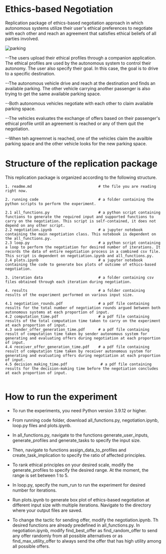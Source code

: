 # Ethics-based Negotiation
Replication package of ethics-based negotiation approach in which autonomous systems utilize their user's ethical preferences to negotiate with each other and reach an agreement that satisfies ethical beliefs of all parties involved.

![parking](https://github.com/mashalafzal/Ethics-based-Negotiation/assets/99733316/fc0b4adc-9651-471c-acb9-dc8bc8fd4574)

--The users upload their ethical profiles through a companion application. The ethical profiles are used by the autonomous system to control their autonomy. The user also specify their goal. In this case, the goal is to drive to a specific destination.

--The autonomous vehicle drive and reach at the destination and finds an available parking. The other vehicle carrying another passenger is also trying to get the same available parking space.

--Both autonomous vehicles negotiate with each other to claim available parking space. 

--The vehicles evaluates the exchange of offers based on their passenger's ethical profile untill an agreement is reached or any of them quit the negotiation.

--When teh agreemnet is reached, one of the vehicles claim the availble parking space and the other vehicle looks for the new parking space.



# Structure of the replication package
This replication package is organized according to the following structure.
```
1. readme.md                              # the file you are reading right now.

2. running code                           # a folder containing the python scripts to perform the experiment.

2.1 all_functions.py                      # a python script containing functions to generate the required input and supported functions to carry on the negotiation. This script is self-contained, it does not depend on any other script.
2.2 negotiation.ipynb                     # a jupyter notebook containing the main negotiation class. This notebook is dependent on the all_functions.py.
2.3 loop.py                               # a python script containing a loop to perform the negotiation for desired number of iterations. It records the data of entire negotiation process in a combined csv file. This script is dependent on negotiation.ipynb and all_functions.py.
2.4 plots.ipynb                           # a jupyter notebook containing the code to generate box plots of outcome of ethics-based negotiation.

3. iteration data                         # a folder containing csv files obtained through each iteration during negotiation.

4. results                                # a folder containing results of the experiment performed on various input size.

4.1 negotiation_rounds.pdf                # a pdf file containing results for the total number of negotiation rounds argued between both autonomous systems at each proportion of input.
4.2 computation_time.pdf                  # a pdf file containing results of the total computation time taken to carry on the experiment at each proportion of input.
4.3 sender_offer_generation_time.pdf      # a pdf file containing result of computation time taken by sender autonomous system for generating and evaluating offers during negotiation at each proportion of input.
4.4 receiver_offer_generation_time.pdf    # a pdf file containing result of computation time taken by receiver autonomous system for generating and evaluating offers during negotiation at each proportion of input.
4.5 decision_making_time.pdf               # a pdf file containing results for the decision-making time before the negotiation concludes at each proportion of input.


```

# How to run the experiment
* To run the experiments, you need Python version 3.9.12 or higher. 
* From running code folder, download all_functions.py, negotiation.ipynb, loop.py files and plots.ipynb.
* In all_functions.py, navigate to the functions generate_user_inputs, generate_profiles and generate_tasks to specify the input size.
* Then, navigate to functions assign_data_to_profiles and create_task_implication to specify the ratio of affected principles.
* To rank ethical principles on your desired scale, modify the generate_profiles to specify the desired range. At the moment, the range is set between 1 to 5.
* In loop.py, specify the num_run to run the experiment for desired number for iterations.
* Run plots.ipynb to generate box plot of ethics-based negotiation at different input size with multiple iterations. Navigate to the directory where your output files are saved.

* To change the tactic for sending offer, modify the negotiation.ipynb. Th desired functions are already predefined in all_functions.py. In negotiation.ipynb, modify find_best_offer as find_random_offer to send any offer randomly from all possible alternatives or as find_max_utility_offer to always send the offer that has high utility among all possible offers.
